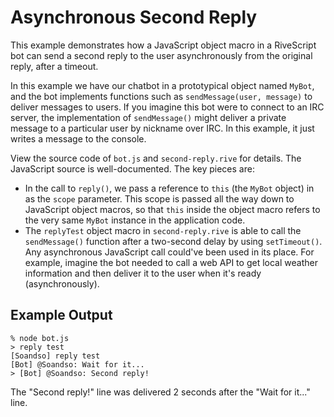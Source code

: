 # Asynchronous Second Reply

This example demonstrates how a JavaScript object macro in a RiveScript bot can
send a second reply to the user asynchronously from the original reply, after a
timeout.

In this example we have our chatbot in a prototypical object named `MyBot`,
and the bot implements functions such as `sendMessage(user, message)` to deliver
messages to users. If you imagine this bot were to connect to an IRC server,
the implementation of `sendMessage()` might deliver a private message to a
particular user by nickname over IRC. In this example, it just writes a message
to the console.

View the source code of `bot.js` and `second-reply.rive` for details. The
JavaScript source is well-documented. The key pieces are:

* In the call to `reply()`, we pass a reference to `this` (the `MyBot`
  object) in as the `scope` parameter. This scope is passed all the way down to
  JavaScript object macros, so that `this` inside the object macro refers to the
  very same `MyBot` instance in the application code.
* The `replyTest` object macro in `second-reply.rive` is able to call the
  `sendMessage()` function after a two-second delay by using `setTimeout()`.
  Any asynchronous JavaScript call could've been used in its place. For example,
  imagine the bot needed to call a web API to get local weather information and
  then deliver it to the user when it's ready (asynchronously).

## Example Output

```
% node bot.js
> reply test
[Soandso] reply test
[Bot] @Soandso: Wait for it...
> [Bot] @Soandso: Second reply!
```

The "Second reply!" line was delivered 2 seconds after the
"Wait for it..." line.
